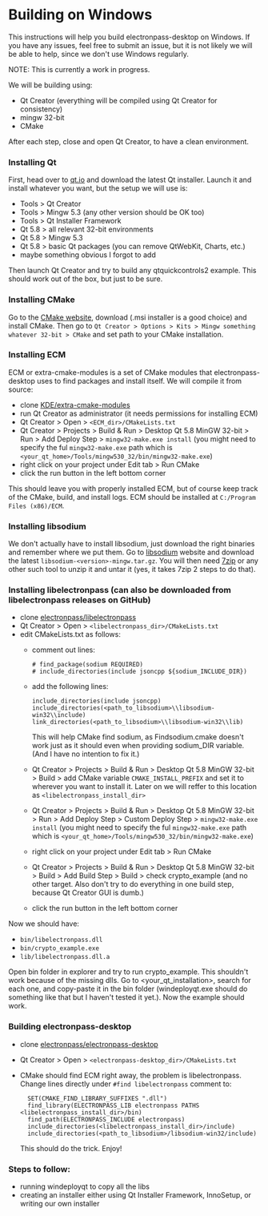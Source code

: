# Building on Windows

This instructions will help you build electronpass-desktop on Windows. If you have any issues, feel free to submit an issue, but it is not likely we will be able to help, since we don't use Windows regularly.

NOTE: This is currently a work in progress.

We will be building using:
- Qt Creator (everything will be compiled using Qt Creator for consistency)
- mingw 32-bit
- CMake

After each step, close and open Qt Creator, to have a clean environment.

### Installing Qt
First, head over to [qt.io](https://www.qt.io/download-open-source/) and download the latest Qt installer. Launch it and install whatever you want, but the setup we will use is:
- Tools > Qt Creator
- Tools > Mingw 5.3 (any other version should be OK too)
- Tools > Qt Installer Framework
- Qt 5.8 > all relevant 32-bit environments
- Qt 5.8 > Mingw 5.3
- Qt 5.8 > basic Qt packages (you can remove QtWebKit, Charts, etc.)
- maybe something obvious I forgot to add

Then launch Qt Creator and try to build any qtquickcontrols2 example. This should work out of the box, but just to be sure.

### Installing CMake
Go to the [CMake website](https://cmake.org/download/), download (.msi installer is a good choice) and install CMake. Then go to `Qt Creator > Options > Kits > Mingw something whatever 32-bit > CMake` and set path to your CMake installation.

### Installing ECM
ECM or extra-cmake-modules is a set of CMake modules that electronpass-desktop uses to find packages and install itself. We will compile it from source:
- clone [KDE/extra-cmake-modules](https://github.com/KDE/extra-cmake-modules)
- run Qt Creator as administrator (it needs permissions for installing ECM)
- Qt Creator > Open > `<ECM_dir>/CMakeLists.txt`
- Qt Creator > Projects > Build & Run > Desktop Qt 5.8 MinGW 32-bit > Run > Add Deploy Step > `mingw32-make.exe install` (you might need to specify the ful `mingw32-make.exe` path which is `<your_qt_home>/Tools/mingw530_32/bin/mingw32-make.exe`)
- right click on your project under Edit tab > Run CMake
- click the run button in the left bottom corner

This should leave you with properly installed ECM, but of course keep track of the CMake, build, and install logs. ECM should be installed at `C:/Program Files (x86)/ECM`.

### Installing libsodium
We don't actually have to install libsodium, just download the right binaries and remember where we put them. Go to [libsodium](https://download.libsodium.org/libsodium/releases/) website and download the latest `libsodium-<version>-mingw.tar.gz`. You will then need [7zip](http://www.7-zip.org) or any other such tool to unzip it and untar it (yes, it takes 7zip 2 steps to do that).

### Installing libelectronpass (can also be downloaded from libelectronpass releases on GitHub)
- clone [electronpass/libelectronpass](https://github.com/electronpass/libelectronpass)
- Qt Creator > Open > `<libelectronpass_dir>/CMakeLists.txt`
- edit CMakeLists.txt as follows:
  - comment out lines:

        # find_package(sodium REQUIRED)
        # include_directories(include jsoncpp ${sodium_INCLUDE_DIR})

  - add the following lines:

        include_directories(include jsoncpp)
        include_directories(<path_to_libsodium>\\libsodium-win32\\include)
        link_directories(<path_to_libsodium>\\libsodium-win32\\lib)

      This will help CMake find sodium, as Findsodium.cmake doesn't work just as it should even when providing sodium_DIR variable. (And I have no intention to fix it.)
  - Qt Creator > Projects > Build & Run > Desktop Qt 5.8 MinGW 32-bit > Build > add CMake variable `CMAKE_INSTALL_PREFIX` and set it to wherever you want to install it. Later on we will reffer to this location as `<libelectronpass_install_dir>`
  - Qt Creator > Projects > Build & Run > Desktop Qt 5.8 MinGW 32-bit > Run > Add Deploy Step > Custom Deploy Step > `mingw32-make.exe install` (you might need to specify the ful `mingw32-make.exe` path which is `<your_qt_home>/Tools/mingw530_32/bin/mingw32-make.exe`)
  - right click on your project under Edit tab > Run CMake
  - Qt Creator > Projects > Build & Run > Desktop Qt 5.8 MinGW 32-bit > Build > Add Build Step > Build > check crypto_example (and no other target. Also don't try to do everything in one build step, because Qt Creator GUI is dumb.)
  - click the run button in the left bottom corner

Now we should have:
  - `bin/libelectronpass.dll`
  - `bin/crypto_example.exe`
  - `lib/libelectronpass.dll.a`

Open bin folder in explorer and try to run crypto_example. This shouldn't work because of the missing dlls. Go to <your_qt_installation>, search for each one, and copy-paste it in the bin folder (windeployqt.exe should do something like that but I haven't tested it yet.). Now the example should work.

### Building electronpass-desktop
- clone [electronpass/electronpass-desktop](https://github.com/electronpass/electronpass-desktop)
- Qt Creator > Open > `<electronpass-desktop_dir>/CMakeLists.txt`
- CMake should find ECM right away, the problem is libelectronpass. Change lines directly under `#find libelectronpass` comment to:

        SET(CMAKE_FIND_LIBRARY_SUFFIXES ".dll")
        find_library(ELECTRONPASS_LIB electronpass PATHS <libelectronpass_install_dir>/bin)
        find_path(ELECTRONPASS_INCLUDE electronpass)
        include_directories(<libelectronpass_install_dir>/include)
        include_directories(<path_to_libsodium>/libsodium-win32/include)

    This should do the trick. Enjoy!

### Steps to follow:
- running windeployqt to copy all the libs
- creating an installer either using Qt Installer Framework, InnoSetup, or writing our own installer
